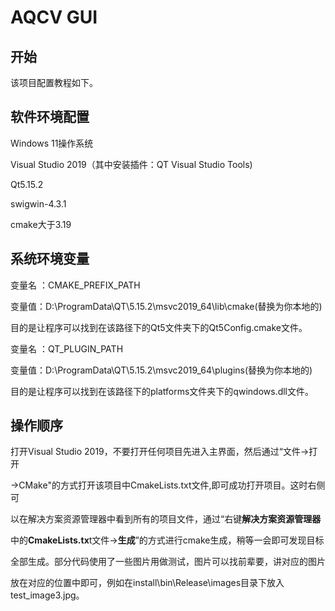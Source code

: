 # <centert>AQCV GUI</center>

## 开始

该项目配置教程如下。

## 软件环境配置

Windows 11操作系统

Visual Studio 2019（其中安装插件：QT Visual Studio Tools)

Qt5.15.2

swigwin-4.3.1

cmake大于3.19

## 系统环境变量

变量名 ：CMAKE_PREFIX_PATH

变量值：D:\ProgramData\QT\5.15.2\msvc2019_64\lib\cmake(替换为你本地的)

目的是让程序可以找到在该路径下的Qt5文件夹下的Qt5Config.cmake文件。

变量名 ：QT_PLUGIN_PATH

变量值：D:\ProgramData\QT\5.15.2\msvc2019_64\plugins(替换为你本地的)

目的是让程序可以找到在该路径下的platforms文件夹下的qwindows.dll文件。

## 操作顺序

打开Visual Studio 2019，不要打开任何项目先进入主界面，然后通过“文件->打开

->CMake"的方式打开该项目中CmakeLists.txt文件,即可成功打开项目。这时右侧可

以在解决方案资源管理器中看到所有的项目文件，通过“右键**解决方案资源管理器**

中的**CmakeLists.tx**t文件->**生成**”的方式进行cmake生成，稍等一会即可发现目标

全部生成。部分代码使用了一些图片用做测试，图片可以找前辈要，讲对应的图片

放在对应的位置中即可，例如在install\bin\Release\images目录下放入test_image3.jpg。